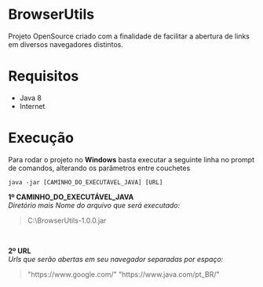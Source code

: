 # BrowserUtils
Projeto OpenSource criado com a finalidade de facilitar a abertura de links em diversos navegadores distintos.

# Requisitos
<ul>
<li>Java 8</li>
<li>Internet</li>
</ul>

# Execução
Para rodar o projeto no <b>Windows</b> basta executar a seguinte linha no prompt de comandos, alterando os parâmetros entre couchetes
```
java -jar [CAMINHO_DO_EXECUTÁVEL_JAVA] [URL]
```

<b> 1º CAMINHO_DO_EXECUTÁVEL_JAVA </b>
<br/>
<i>Diretório mais Nome do arquivo que será executado:</i>
<br/>
<blockquote>C:\BrowserUtils-1.0.0.jar</blockquote>
<br/>

<b> 2º URL </b>
<br/>
<i>Urls que serão abertas em seu navegador separadas por espaço:</i>
<br/>
<blockquote>"https://www.google.com/" "https://www.java.com/pt_BR/"</blockquote>
<br/>


